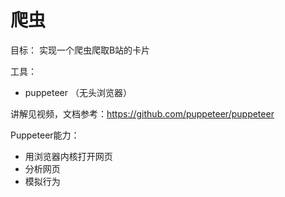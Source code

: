 # 爬虫



目标： 实现一个爬虫爬取B站的卡片

工具：

- puppeteer （无头浏览器）

讲解见视频，文档参考：https://github.com/puppeteer/puppeteer



Puppeteer能力：

- 用浏览器内核打开网页
- 分析网页
- 模拟行为
